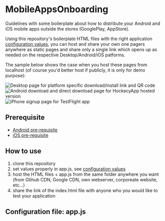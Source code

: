 # MobileAppsOnboarding
Guidelines with some boilerplate about how to distribute your Android and iOS mobile apps outside the stores (GooglePlay, AppStore).

Using this repository's boilerplate HTML files with the right application [configuration values](#configuration-file-appjs), you can host and share your own one pagers anywhere as static pages and share only a single link which opens up as needed on the respective Desktop/Android/iOS patforms.

The sample below shows the case when you host these pages from localhost (of course you'd better host if publicly, it is only for demo purpose): 

![Desktop page for platform specific download/install link and QR code](https://github.com/petusa/MobileAppsOnboarding/blob/master/screenshots/desktop.png)
![Android download and direct download page for HockecyApp hosted version](https://github.com/petusa/MobileAppsOnboarding/blob/master/screenshots/android_hockeyapplinks.png)
![iPhone signup page for TestFlight app](https://github.com/petusa/MobileAppsOnboarding/blob/master/screenshots/iphone_fastlaneboarding.png)

## Prerequisite

- [Android pre-requisite](instructions/android.md)
- [iOS pre-requisite](instructions/android.md)


## How to use

1. clone this repository
2. set values properly in app.js, see [configuration values](#configuration-file-appjs)
3. host the HTML files + app.js from the same folder anywhere you want (from Gtihub CDN, Google CDN, own webserver, corporeate website, etc...)
4. share the link of the index.html file with anyone who you would like to test your application


## Configuration file: app.js

